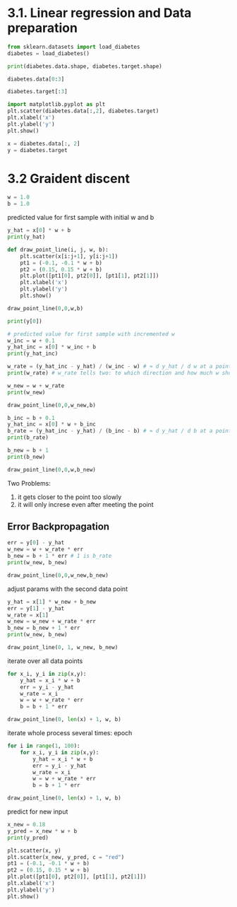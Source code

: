# 3.1. Linear regression and Data preparation

```python
from sklearn.datasets import load_diabetes
diabetes = load_diabetes()
```

```python
print(diabetes.data.shape, diabetes.target.shape)
```

```python
diabetes.data[0:3]
```

```python
diabetes.target[:3]
```

```python
import matplotlib.pyplot as plt
plt.scatter(diabetes.data[:,2], diabetes.target)
plt.xlabel('x')
plt.ylabel('y')
plt.show()
```

```python
x = diabetes.data[:, 2]
y = diabetes.target
```

# 3.2 Graident discent

```python
w = 1.0
b = 1.0
```

predicted value for first sample with initial w and b

```python
y_hat = x[0] * w + b
print(y_hat)
```

```python
def draw_point_line(i, j, w, b):
    plt.scatter(x[i:j+1], y[i:j+1])
    pt1 = (-0.1, -0.1 * w + b)
    pt2 = (0.15, 0.15 * w + b)
    plt.plot([pt1[0], pt2[0]], [pt1[1], pt2[1]])
    plt.xlabel('x')
    plt.ylabel('y')
    plt.show()
```

```python
draw_point_line(0,0,w,b)
```

```python
print(y[0])
```

```python
# predicted value for first sample with incremented w
w_inc = w + 0.1
y_hat_inc = x[0] * w_inc + b
print(y_hat_inc)
```

```python
w_rate = (y_hat_inc - y_hat) / (w_inc - w) # ≈ d y_hat / d w at a point x[0]
print(w_rate) # w_rate tells two: to which direction and how much w should go
```

```python
w_new = w + w_rate
print(w_new)
```

```python
draw_point_line(0,0,w_new,b)
```

```python
b_inc = b + 0.1
y_hat_inc = x[0] * w + b_inc
b_rate = (y_hat_inc - y_hat) / (b_inc - b) # ≈ d y_hat / d b at a point x[0]
print(b_rate)
```

```python
b_new = b + 1
print(b_new)
```

```python
draw_point_line(0,0,w,b_new)
```

Two Problems: 
1. it gets closer to the point too slowly
2. it will only increse even after meeting the point


## Error Backpropagation

```python
err = y[0] - y_hat
w_new = w + w_rate * err
b_new = b + 1 * err # 1 is b_rate
print(w_new, b_new)
```

```python
draw_point_line(0,0,w_new,b_new)
```

adjust params with the second data point

```python
y_hat = x[1] * w_new + b_new
err = y[1] - y_hat
w_rate = x[1]
w_new = w_new + w_rate * err
b_new = b_new + 1 * err
print(w_new, b_new)
```

```python
draw_point_line(0, 1, w_new, b_new)
```

iterate over all data points

```python
for x_i, y_i in zip(x,y):
    y_hat = x_i * w + b
    err = y_i - y_hat
    w_rate = x_i
    w = w + w_rate * err
    b = b + 1 * err
```

```python
draw_point_line(0, len(x) + 1, w, b)
```

iterate whole process several times: epoch

```python
for i in range(1, 100):
    for x_i, y_i in zip(x,y):
        y_hat = x_i * w + b
        err = y_i - y_hat
        w_rate = x_i
        w = w + w_rate * err
        b = b + 1 * err
```

```python
draw_point_line(0, len(x) + 1, w, b)
```

predict for new input

```python
x_new = 0.18
y_pred = x_new * w + b
print(y_pred)
```

```python
plt.scatter(x, y)
plt.scatter(x_new, y_pred, c = "red")
pt1 = (-0.1, -0.1 * w + b)
pt2 = (0.15, 0.15 * w + b)
plt.plot([pt1[0], pt2[0]], [pt1[1], pt2[1]])
plt.xlabel('x')
plt.ylabel('y')
plt.show()
```
